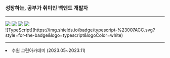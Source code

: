 ### 성장하는, 공부가 취미인 백엔드 개발자
<hr/>
<div><img src="https://img.shields.io/badge/springboot-6DB33F?style=for-the-badge&logo=springboot&logoColor=white"> <img src="https://img.shields.io/badge/javascript-F7DF1E?style=for-the-badge&logo=javascript&logoColor=white"> <img src="https://img.shields.io/badge/react-61DAFB?style=for-the-badge&logo=react&logoColor=white"> <img src="https://img.shields.io/badge/mysql-4479A1?style=for-the-badge&logo=mysql&logoColor=white"> </div> ![TypeScript](https://img.shields.io/badge/typescript-%23007ACC.svg?style=for-the-badge&logo=typescript&logoColor=white)
<hr>
<li>수원 그린아카데미 (2023.05~2023.11)</li>




